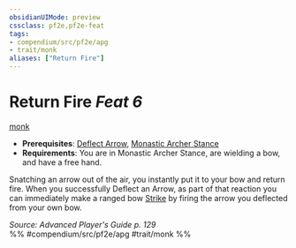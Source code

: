 ```yaml
---
obsidianUIMode: preview
cssclass: pf2e,pf2e-feat
tags:
- compendium/src/pf2e/apg
- trait/monk
aliases: ["Return Fire"]
---
```

# Return Fire  *Feat 6*  
[monk](../../rules/traits/monk.md)  

- **Prerequisites**: [Deflect Arrow](deflect-arrow.md), [Monastic Archer Stance](monastic-archer-stance-apg.md)
- **Requirements**: You are in Monastic Archer Stance, are wielding a bow, and have a free hand.

Snatching an arrow out of the air, you instantly put it to your bow and return fire. When you successfully Deflect an Arrow, as part of that reaction you can immediately make a ranged bow [Strike](../../rules/actions/strike.md) by firing the arrow you deflected from your own bow.

*Source: Advanced Player's Guide p. 129*  
%% #compendium/src/pf2e/apg #trait/monk %%